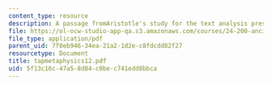 ```yaml
---
content_type: resource
description: A passage fromAristotle's study for the text analysis presentation.
file: https://ol-ocw-studio-app-qa.s3.amazonaws.com/courses/24-200-ancient-philosophy-fall-2004/5f13c16c47a58d84c0bec741edd8bbca_tapmetaphysics12.pdf
file_type: application/pdf
parent_uid: 7f0eb946-34ea-21a2-1d2e-c8fdcdd82f27
resourcetype: Document
title: tapmetaphysics12.pdf
uid: 5f13c16c-47a5-8d84-c0be-c741edd8bbca
---
```

